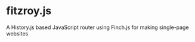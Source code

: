 fitzroy.js
==========

A History.js based JavaScript router using Finch.js for making single-page websites
